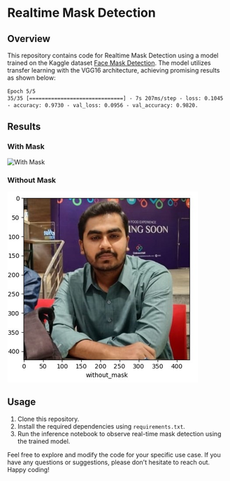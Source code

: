# Realtime Mask Detection

## Overview
This repository contains code for Realtime Mask Detection using a model trained on the Kaggle dataset [Face Mask Detection](https://www.kaggle.com/datasets/andrewmvd/face-mask-detection). The model utilizes transfer learning with the VGG16 architecture, achieving promising results as shown below:

```
Epoch 5/5
35/35 [==============================] - 7s 207ms/step - loss: 0.1045 - accuracy: 0.9730 - val_loss: 0.0956 - val_accuracy: 0.9820.
```

## Results
### With Mask
![With Mask]("Results/With%20Mask.jpg")

### Without Mask
![Without Mask](Results/Without%20Mask.jpg)

## Usage
1. Clone this repository.
2. Install the required dependencies using `requirements.txt`.
3. Run the inference notebook to observe real-time mask detection using the trained model.

Feel free to explore and modify the code for your specific use case. If you have any questions or suggestions, please don't hesitate to reach out. Happy coding!
